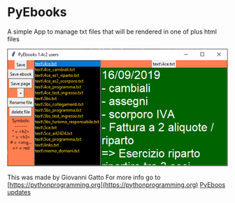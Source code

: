 # PyEbooks
A simple App to manage txt files that will be rendered in one of plus html files

![image1](https://github.com/formazione/PyEbooks/blob/master/version_1_4ce.PNG)

This was made by Giovanni Gatto
For more info go to
[https://pythonprogramming.org](https://pythonprogramming.org)
[PyEboos updates](https://pythonprogramming.altervista.org/python-ebook-maker-update-1)
